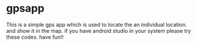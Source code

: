 # gpsapp

This is a simple gps app which is used to locate the an individual location. 
and show it in the map. 
if you have android studio in your system please try these codes.
have fun!!
